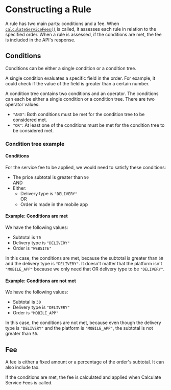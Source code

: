 # Constructing a Rule

A rule has two main parts: conditions and a fee. When [`calculateServiceFees()`](/calculateservicefees) is called, it assesses each rule in relation to the specified order. When a rule is assessed, if the conditions are met, the fee is included in the API's response.

## Conditions

Conditions can be either a single condition or a condition tree.

A single condition evaluates a specific field in the order. For example, it could check if the value of the field is greater than a certain number.

A condition tree contains two conditions and an operator. The conditions can each be either a single condition or a condition tree. There are two operator values:
- `"AND"`: Both conditions must be met for the condition tree to be considered met.
- `"OR"`: At least one of the conditions must be met for the condition tree to be considered met.

### Condition tree example
#### Conditions
For the service fee to be applied, we would need to satisfy these conditions:
* The price subtotal is greater than `50` </br>
    AND
* Either:
    - Delivery type is `"DELIVERY"` </br>
        OR
    - Order is made in the mobile app

#### Example: Conditions are met
We have the following values:
- Subtotal is `70`
- Delivery type is `"DELIVERY"`
- Order is `"WEBSITE"`

In this case, the conditions are met, because the subtotal is greater than `50` and the delivery type is `"DELIVERY"`. It doesn't matter that the platform isn't `"MOBILE_APP"` because we only need that OR delivery type to be `"DELIVERY"`.

#### Example: Conditions are not met
We have the following values:
- Subtotal is `30`
- Delivery type is `"DELIVERY"`
- Order is `"MOBILE_APP"`

In this case, the conditions are not met, because even though the delivery type is `"DELIVERY"` and the platform is `"MOBILE_APP"`, the subtotal is not greater than `50`. 

## Fee

A fee is either a fixed amount or a percentage of the order's subtotal. It can also include tax.

If the conditions are met, the fee is calculated and applied when Calculate Service Fees is called.
